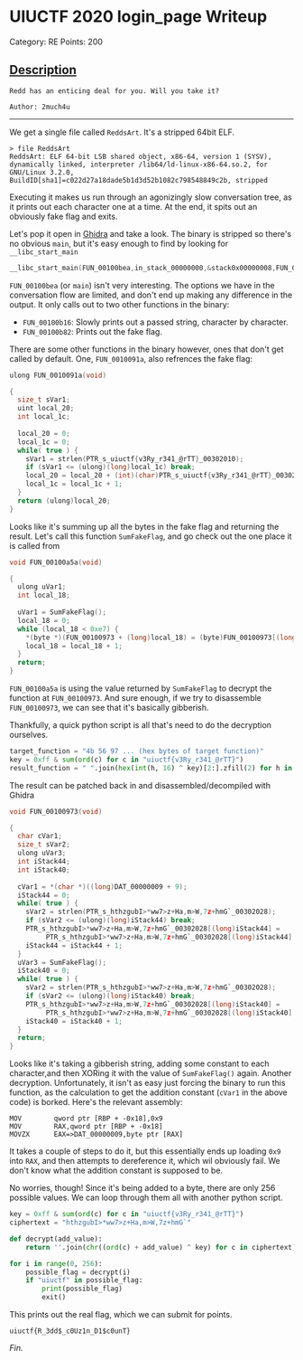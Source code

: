 # UIUCTF 2020 login_page Writeup

Category: RE
Points: 200

## [Description](https://ctftime.org/task/12408)
```
Redd has an enticing deal for you. Will you take it?

Author: 2much4u
```
---

We get a single file called `ReddsArt`. It's a stripped 64bit ELF.
```
> file ReddsArt
ReddsArt: ELF 64-bit LSB shared object, x86-64, version 1 (SYSV), dynamically linked, interpreter /lib64/ld-linux-x86-64.so.2, for GNU/Linux 3.2.0, BuildID[sha1]=c022d27a18dade5b1d3d52b1082c798548849c2b, stripped
```
Executing it makes us run through an agonizingly slow conversation tree, as it prints out each character one at a time. At the end, it spits out an obviously fake flag and exits.

Let's pop it open in [Ghidra](https://ghidra-sre.org/) and take a look. The binary is stripped so there's no obvious `main`, but it's easy enough to find by looking for `__libc_start_main`
```c
__libc_start_main(FUN_00100bea,in_stack_00000000,&stack0x00000008,FUN_00100ee0,FUN_00100f50,param_3,auStack8);
```
`FUN_00100bea` (or `main`) isn't very interesting. The options we have in the conversation flow are limited, and don't end up making any difference in the output. It only calls out to two other functions in the binary: 
- `FUN_00100b16`: Slowly prints out a passed string, character by character.
- `FUN_00100b82`: Prints out the fake flag.

There are some other functions in the binary however, ones that don't get called by default. One, `FUN_0010091a`, also refrences the fake flag:

```c
ulong FUN_0010091a(void)

{
  size_t sVar1;
  uint local_20;
  int local_1c;
  
  local_20 = 0;
  local_1c = 0;
  while( true ) {
    sVar1 = strlen(PTR_s_uiuctf{v3Ry_r341_@rTT}_00302010);
    if (sVar1 <= (ulong)(long)local_1c) break;
    local_20 = local_20 + (int)(char)PTR_s_uiuctf{v3Ry_r341_@rTT}_00302010[(long)local_1c];
    local_1c = local_1c + 1;
  }
  return (ulong)local_20;
}
```

Looks like it's summing up all the bytes in the fake flag and returning the result. Let's call this function `SumFakeFlag`, and go check out the one place it is called from
```c
void FUN_00100a5a(void)

{
  ulong uVar1;
  int local_18;
  
  uVar1 = SumFakeFlag();
  local_18 = 0;
  while (local_18 < 0xe7) {
    *(byte *)(FUN_00100973 + (long)local_18) = (byte)FUN_00100973[(long)local_18] ^ (byte)uVar1;
    local_18 = local_18 + 1;
  }
  return;
}
```
`FUN_00100a5a` is using the value returned by `SumFakeFlag` to decrypt the function at `FUN_00100973`. And sure enough, if we try to disassemble `FUN_00100973`, we can see that it's basically gibberish.

Thankfully, a quick python script is all that's need to do the decryption ourselves.
```python
target_function = "4b 56 97 ... (hex bytes of target function)"
key = 0xff & sum(ord(c) for c in "uiuctf{v3Ry_r341_@rTT}")
result_function = " ".join(hex(int(h, 16) ^ key)[2:].zfill(2) for h in target_function.split())
```
The result can be patched back in and disassembled/decompiled with Ghidra
```c
void FUN_00100973(void)

{
  char cVar1;
  size_t sVar2;
  ulong uVar3;
  int iStack44;
  int iStack40;
  
  cVar1 = *(char *)((long)DAT_00000009 + 9);
  iStack44 = 0;
  while( true ) {
    sVar2 = strlen(PTR_s_hthzgubI>*ww7>z+Ha,m>W,7z+hmG`_00302028);
    if (sVar2 <= (ulong)(long)iStack44) break;
    PTR_s_hthzgubI>*ww7>z+Ha,m>W,7z+hmG`_00302028[(long)iStack44] =
         PTR_s_hthzgubI>*ww7>z+Ha,m>W,7z+hmG`_00302028[(long)iStack44] + cVar1;
    iStack44 = iStack44 + 1;
  }
  uVar3 = SumFakeFlag();
  iStack40 = 0;
  while( true ) {
    sVar2 = strlen(PTR_s_hthzgubI>*ww7>z+Ha,m>W,7z+hmG`_00302028);
    if (sVar2 <= (ulong)(long)iStack40) break;
    PTR_s_hthzgubI>*ww7>z+Ha,m>W,7z+hmG`_00302028[(long)iStack40] =
         PTR_s_hthzgubI>*ww7>z+Ha,m>W,7z+hmG`_00302028[(long)iStack40] ^ (byte)uVar3;
    iStack40 = iStack40 + 1;
  }
  return;
}
```
Looks like it's taking a gibberish string, adding some constant to each character,and then XORing it with the value of `SumFakeFlag()` again. Another decryption. Unfortunately, it isn't as easy just forcing the binary to run this function, as the calculation to get the addition constant (`cVar1` in the above code) is borked. Here's the relevant assembly:
```
MOV        qword ptr [RBP + -0x18],0x9
MOV        RAX,qword ptr [RBP + -0x18]
MOVZX      EAX=>DAT_00000009,byte ptr [RAX]
```
It takes a couple of steps to do it, but this essentially ends up loading `0x9` into `RAX`, and then attempts to dereference it, which wil obviously fail. We don't know what the addition constant is supposed to be.

No worries, though! Since it's being added to a byte, there are only 256 possible values. We can loop through them all with another python script.
```python
key = 0xff & sum(ord(c) for c in "uiuctf{v3Ry_r341_@rTT}")
ciphertext = "hthzgubI>*ww7>z+Ha,m>W,7z+hmG`"

def decrypt(add_value):
    return ''.join(chr((ord(c) + add_value) ^ key) for c in ciphertext)

for i in range(0, 256):
    possible_flag = decrypt(i)
    if "uiuctf" in possible_flag:
        print(possible_flag)
        exit()
```
This prints out the real flag, which we can submit for points.
```
uiuctf{R_3dd$_c0Uz1n_D1$c0unT}
``` 
_Fin._